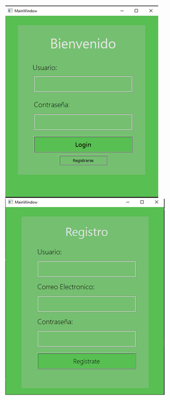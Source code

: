 ![Captura de Pantalla](https://github.com/bytesjotaeme/login_registro.py/blob/main/preview001.PNG)
![Captura de Pantalla](https://github.com/bytesjotaeme/login_registro.py/blob/main/preview002.PNG)

